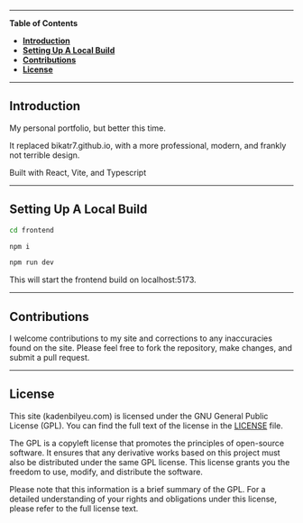---------------------------------------------------------------------------------------------------------------------------------------------------
**Table of Contents**

- [**Introduction**](#introduction)
- [**Setting Up A Local Build**](#setting-up-a-local-build)
- [**Contributions**](#contributions)
- [**License**](#license)

---------------------------------------------------------------------------------------------------------------------------------------------------

## **Introduction**<a name="introduction"></a>
My personal portfolio, but better this time.

It replaced bikatr7.github.io, with a more professional, modern, and frankly not terrible design.

Built with React, Vite, and Typescript

---------------------------------------------------------------------------------------------------------------------------------------------------

## **Setting Up A Local Build**<a name="setting-up-a-local-build"></a>

```bash
cd frontend

npm i

npm run dev

```

This will start the frontend build on localhost:5173.

---------------------------------------------------------------------------------------------------------------------------------------------------

## **Contributions**<a name="contributions"></a>

I welcome contributions to my site and corrections to any inaccuracies found on the site. Please feel free to fork the repository, make changes, and submit a pull request.

---------------------------------------------------------------------------------------------------------------------------------------------------

## **License**<a name="license"></a>

This site (kadenbilyeu.com) is licensed under the GNU General Public License (GPL). You can find the full text of the license in the [LICENSE](License.md) file.

The GPL is a copyleft license that promotes the principles of open-source software. It ensures that any derivative works based on this project must also be distributed under the same GPL license. This license grants you the freedom to use, modify, and distribute the software.

Please note that this information is a brief summary of the GPL. For a detailed understanding of your rights and obligations under this license, please refer to the full license text.